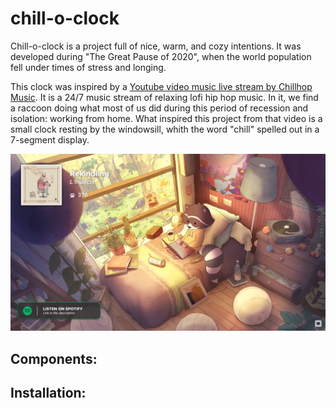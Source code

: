 # chill-o-clock

Chill-o-clock is a project full of nice, warm, and cozy intentions. It was developed during "The Great Pause of 2020", when the world population fell under times of stress and longing.

This clock was inspired by a [Youtube video music live stream by Chillhop Music](https://www.youtube.com/watch?v=7NOSDKb0HlU). It is a 24/7 music stream of relaxing lofi hip hop music. In it, we find a raccoon doing what most of us did during this period of recession and isolation: working from home. What inspired this project from that video is a small clock resting by the windowsill, whith the word "chill" spelled out in a 7-segment display.
<!-- ![Image](chill.png =100px) -->
<img src="chill.png" width="800">

## Components:


## Installation:
